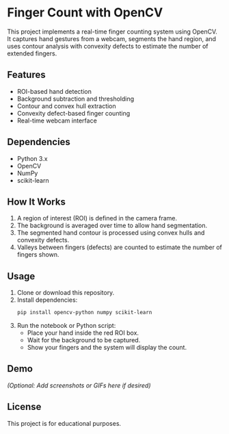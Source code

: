 # Finger Count with OpenCV

This project implements a real-time finger counting system using OpenCV. It captures hand gestures from a webcam, segments the hand region, and uses contour analysis with convexity defects to estimate the number of extended fingers.

## Features
- ROI-based hand detection
- Background subtraction and thresholding
- Contour and convex hull extraction
- Convexity defect-based finger counting
- Real-time webcam interface

## Dependencies
- Python 3.x
- OpenCV
- NumPy
- scikit-learn

## How It Works
1. A region of interest (ROI) is defined in the camera frame.
2. The background is averaged over time to allow hand segmentation.
3. The segmented hand contour is processed using convex hulls and convexity defects.
4. Valleys between fingers (defects) are counted to estimate the number of fingers shown.

## Usage
1. Clone or download this repository.
2. Install dependencies:
    ```bash
    pip install opencv-python numpy scikit-learn
    ```
3. Run the notebook or Python script:
    - Place your hand inside the red ROI box.
    - Wait for the background to be captured.
    - Show your fingers and the system will display the count.

## Demo
*(Optional: Add screenshots or GIFs here if desired)*

## License
This project is for educational purposes.

